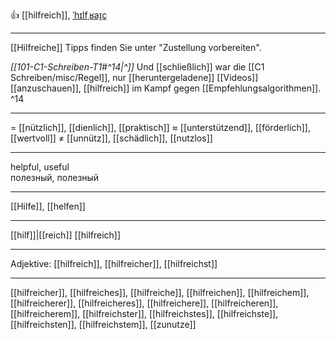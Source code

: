 👍 [[hilfreich]], [ˈhɪlfˌʁaɪ̯ç](https://youglish.com/pronounce/hilfreich/german)

---
[[Hilfreiche]] Tipps finden Sie unter "Zustellung vorbereiten".

*[[101-C1-Schreiben-T1#^14|^]]* Und [[schließlich]] war die [[C1 Schreiben/misc/Regel]], nur [[heruntergeladene]] [[Videos]] [[anzuschauen]], [[hilfreich]] im Kampf gegen [[Empfehlungsalgorithmen]]. ^14


---
= [[nützlich]], [[dienlich]], [[praktisch]]
≈ [[unterstützend]], [[förderlich]], [[wertvoll]]
≠ [[unnütz]], [[schädlich]], [[nutzlos]]

---
helpful, useful  
полезный, полезный

---
[[Hilfe]], [[helfen]]

---
[[hilf]]|[[reich]]
[[hilfreich]]


---
Adjektive: [[hilfreich]], [[hilfreicher]], [[hilfreichst]]

---
[[hilfreicher]], [[hilfreiches]], [[hilfreiche]], [[hilfreichen]], [[hilfreichem]], [[hilfreicherer]], [[hilfreicheres]], [[hilfreichere]], [[hilfreicheren]], [[hilfreicherem]], [[hilfreichster]], [[hilfreichstes]], [[hilfreichste]], [[hilfreichsten]], [[hilfreichstem]], [[zunutze]]